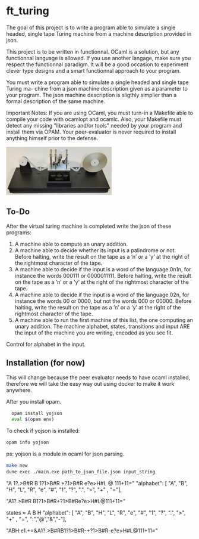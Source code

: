 
# ft_turing

The goal of this project is to write a program able to simulate a single headed, single tape Turing machine from a machine description provided in json.

This project is to be written in functionnal. OCaml is a solution, but any functionnal language is allowed. If you use another langage, make sure you respect the functionnal paradigm. It will be a good occasion to experiment clever type designs and a smart functionnal approach to your program.

You must write a program able to simulate a single headed and single tape Turing ma- chine from a json machine description given as a parameter to your program. The json machine description is sligthly simplier than a formal description of the same machine.

Important Notes:
If you are using OCaml, you must turn-in a Makefile able to compile your code with ocamlopt and ocamlc. Also, your Makefile must detect any missing "libraries and/or tools" needed by your program and install them via OPAM. Your peer-evaluator is never required to install anything himself prior to the defense.

![App Screenshot](https://raw.githubusercontent.com/oyumusak/ft_turing/main/turing.png)
## To-Do
After the virtual turing machine is completed write the json of these programs:
1. A machine able to compute an unary addition.
2. A machine able to decide whether its input is a palindrome or not. Before halting, write the result on the tape as a ’n’ or a ’y’ at the right of the rightmost character of the tape.
3. A machine able to decide if the input is a word of the language 0n1n, for instance the words 000111 or 0000011111. Before halting, write the result on the tape as a ’n’ or a ’y’ at the right of the rightmost character of the tape.
4. A machine able to decide if the input is a word of the language 02n, for instance the words 00 or 0000, but not the words 000 or 00000. Before halting, write the result on the tape as a ’n’ or a ’y’ at the right of the rightmost character of the tape.
5. A machine able to run the first machine of this list, the one computing an unary addition. The machine alphabet, states, transitions and input ARE the input of the machine you are writing, encoded as you see fit.

Control for alphabet in the input.


## Installation (for now)
This will change because the peer evaluator needs to have ocaml installed, therefore we will take the easy way out using docker to make it work anywhere.

After you install opam.

```bash
  opam install yojson
  eval $(opam env)

```
To check if yojson is installed:

```bash
opam info yojson
```
ps: yojson is a module in ocaml for json parsing.
```bash
make new
dune exec ./main.exe path_to_json_file.json input_string
```

"A 1?.>B#R B 1?1>B#R +?1>B#R e?e>H#L @ 111+11="
"alphabet": [ "A", "B", "H", "L", "R", "e", "#", "1", "?", ".", ">", "+" , "="],

"A1?.>B#R B1?1>B#R+?1>B#Re?e>H#L@111+11="


states = A B H
"alphabet": [ "A", "B", "H", "L", "R", "e", "#", "1", "?", ".", ">", "+" , "=", ":","@","&","-"],

"ABH:e1.+=&A1?.>B#RB1?1>B#R-+?1>B#R-e?e>H#L@111+11="
